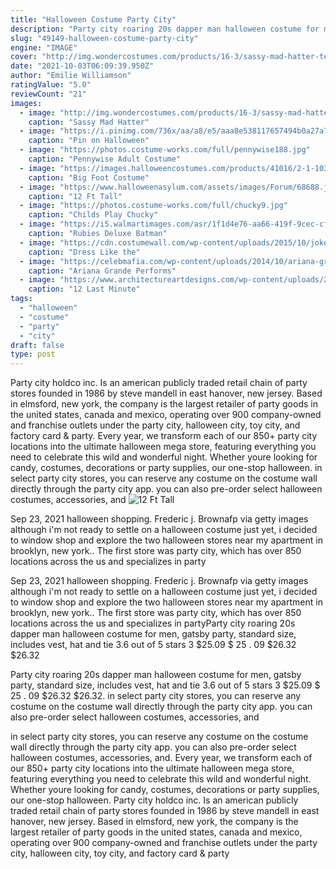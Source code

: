 ```yaml
---
title: "Halloween Costume Party City"
description: "Party city roaring 20s dapper man halloween costume for men, gatsby party, standard size, includes vest, hat and tie 3.6 out of 5 stars 3 $25.09 $ 25 . 09 $26.32 $26.32"
slug: "49149-halloween-costume-party-city"
engine: "IMAGE"
cover: "http://img.wondercostumes.com/products/16-3/sassy-mad-hatter-teen-costume.jpg"
date: "2021-10-03T06:09:39.950Z"
author: "Emilie Williamson"
ratingValue: "5.0"
reviewCount: "21"
images:
  - image: "http://img.wondercostumes.com/products/16-3/sassy-mad-hatter-teen-costume.jpg"
    caption: "Sassy Mad Hatter"
  - image: "https://i.pinimg.com/736x/aa/a8/e5/aaa8e538117657494b0a27a76c38537e.jpg"
    caption: "Pin on Halloween"
  - image: "https://photos.costume-works.com/full/pennywise188.jpg"
    caption: "Pennywise Adult Costume"
  - image: "https://images.halloweencostumes.com/products/41016/2-1-103620/mens-bigfoot-costume-alt.jpg"
    caption: "Big Foot Costume"
  - image: "https://www.halloweenasylum.com/assets/images/Forum/68688.jpg"
    caption: "12 Ft Tall"
  - image: "https://photos.costume-works.com/full/chucky9.jpg"
    caption: "Childs Play Chucky"
  - image: "https://i5.walmartimages.com/asr/1f1d4e76-aa66-419f-9cec-cf992aa9153a_1.83110fbf8d02adb3e8b295925c55e91f.jpeg"
    caption: "Rubies Deluxe Batman"
  - image: "https://cdn.costumewall.com/wp-content/uploads/2015/10/joker-dark-knight-cosplay-6.jpg"
    caption: "Dress Like the"
  - image: "https://celebmafia.com/wp-content/uploads/2014/10/ariana-grande-performs-at-vmware-s-halloween-party-2014_21.jpg"
    caption: "Ariana Grande Performs"
  - image: "https://www.architectureartdesigns.com/wp-content/uploads/2014/10/1024.jpg"
    caption: "12 Last Minute"
tags:
  - "halloween"
  - "costume"
  - "party"
  - "city"
draft: false
type: post
---
```


Party city holdco inc. Is an american publicly traded retail chain of party stores founded in 1986 by steve mandell in east hanover, new jersey. Based in elmsford, new york, the company is the largest retailer of party goods in the united states, canada and mexico, operating over 900 company-owned and franchise outlets under the party city, halloween city, toy city, and factory card & party. Every year, we transform each of our 850+ party city locations into the ultimate halloween mega store, featuring everything you need to celebrate this wild and wonderful night. Whether youre looking for candy, costumes, decorations or party supplies, our one-stop halloween. in select party city stores, you can reserve any costume on the costume wall directly through the party city app.  you can also pre-order select halloween costumes, accessories, and
![12 Ft Tall](https://www.halloweenasylum.com/assets/images/Forum/68688.jpg "12 Ft Tall")

Sep 23, 2021 halloween shopping. Frederic j. Brownafp via getty images although i&#39;m not ready to settle on a halloween costume just yet, i decided to window shop and explore the two halloween stores near my apartment in brooklyn, new york.. The first store was party city, which has over 850 locations across the us and specializes in party
<!--inArticleAds-->

<!--galleryOne-->

Sep 23, 2021 halloween shopping. Frederic j. Brownafp via getty images although i'm not ready to settle on a halloween costume just yet, i decided to window shop and explore the two halloween stores near my apartment in brooklyn, new york.. The first store was party city, which has over 850 locations across the us and specializes in partyParty city roaring 20s dapper man halloween costume for men, gatsby party, standard size, includes vest, hat and tie 3.6 out of 5 stars 3 $25.09 $ 25 . 09 $26.32 $26.32
<!--inArticleAds-->

<!--galleryTwo-->

Party city roaring 20s dapper man halloween costume for men, gatsby party, standard size, includes vest, hat and tie 3.6 out of 5 stars 3 $25.09 $ 25 . 09 $26.32 $26.32. in select party city stores, you can reserve any costume on the costume wall directly through the party city app.  you can also pre-order select halloween costumes, accessories, and
<!--galleryThree-->

in select party city stores, you can reserve any costume on the costume wall directly through the party city app.  you can also pre-order select halloween costumes, accessories, and. Every year, we transform each of our 850+ party city locations into the ultimate halloween mega store, featuring everything you need to celebrate this wild and wonderful night. Whether youre looking for candy, costumes, decorations or party supplies, our one-stop halloween. Party city holdco inc. Is an american publicly traded retail chain of party stores founded in 1986 by steve mandell in east hanover, new jersey. Based in elmsford, new york, the company is the largest retailer of party goods in the united states, canada and mexico, operating over 900 company-owned and franchise outlets under the party city, halloween city, toy city, and factory card & party
